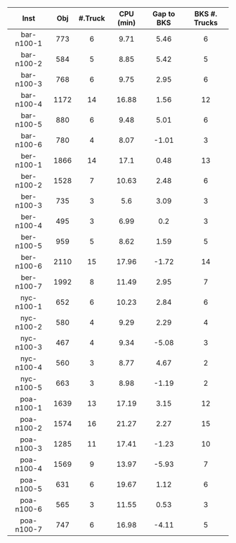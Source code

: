 | Inst   |  Obj     | #.Truck | CPU (min) | Gap to BKS | BKS #. Trucks |
| :----: | :------: | :-----: | :-------: | :--------: | :-----------: |
| bar-n100-1 | 773 | 6 | 9.71 | 5.46 | 6 |
| bar-n100-2 | 584 | 5 | 8.85 | 5.42 | 5 |
| bar-n100-3 | 768 | 6 | 9.75 | 2.95 | 6 |
| bar-n100-4 | 1172 | 14 | 16.88 | 1.56 | 12 |
| bar-n100-5 | 880 | 6 | 9.48 | 5.01 | 6 |
| bar-n100-6 | 780 | 4 | 8.07 | -1.01 | 3 |
| ber-n100-1 | 1866 | 14 | 17.1 | 0.48 | 13 |
| ber-n100-2 | 1528 | 7 | 10.63 | 2.48 | 6 |
| ber-n100-3 | 735 | 3 | 5.6 | 3.09 | 3 |
| ber-n100-4 | 495 | 3 | 6.99 | 0.2 | 3 |
| ber-n100-5 | 959 | 5 | 8.62 | 1.59 | 5 |
| ber-n100-6 | 2110 | 15 | 17.96 | -1.72 | 14 |
| ber-n100-7 | 1992 | 8 | 11.49 | 2.95 | 7 |
| nyc-n100-1 | 652 | 6 | 10.23 | 2.84 | 6 |
| nyc-n100-2 | 580 | 4 | 9.29 | 2.29 | 4 |
| nyc-n100-3 | 467 | 4 | 9.34 | -5.08 | 3 |
| nyc-n100-4 | 560 | 3 | 8.77 | 4.67 | 2 |
| nyc-n100-5 | 663 | 3 | 8.98 | -1.19 | 2 |
| poa-n100-1 | 1639 | 13 | 17.19 | 3.15 | 12 |
| poa-n100-2 | 1574 | 16 | 21.27 | 2.27 | 15 |
| poa-n100-3 | 1285 | 11 | 17.41 | -1.23 | 10 |
| poa-n100-4 | 1569 | 9 | 13.97 | -5.93 | 7 |
| poa-n100-5 | 631 | 6 | 19.67 | 1.12 | 6 |
| poa-n100-6 | 565 | 3 | 11.55 | 0.53 | 3 |
| poa-n100-7 | 747 | 6 | 16.98 | -4.11 | 5 |
